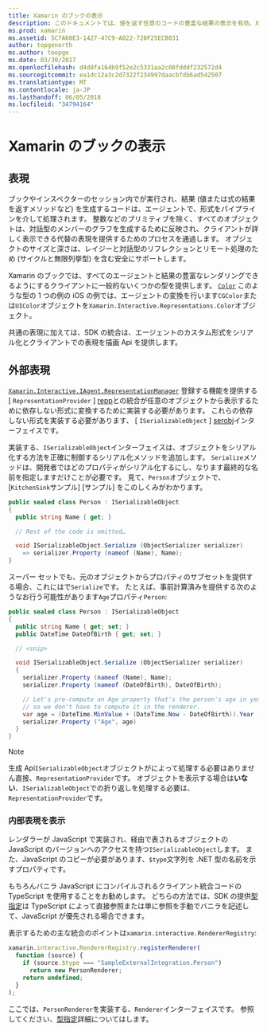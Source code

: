 ```yaml
---
title: Xamarin のブックの表示
description: このドキュメントでは、値を返す任意のコードの豊富な結果の表示を有効、Xamarin ブック表現パイプラインについて説明します。
ms.prod: xamarin
ms.assetid: 5C7A60E3-1427-47C9-A022-720F25ECB031
author: topgenorth
ms.author: toopge
ms.date: 03/30/2017
ms.openlocfilehash: d4d8fa164b9f52e2c5331aa2c08fdddf232572d4
ms.sourcegitcommit: ea1dc12a3c2d7322f234997daacbfdb6ad542507
ms.translationtype: MT
ms.contentlocale: ja-JP
ms.lasthandoff: 06/05/2018
ms.locfileid: "34794164"
---
```

# <a name="representations-in-xamarin-workbooks"></a>Xamarin のブックの表示

## <a name="representations"></a>表現

ブックやインスペクターのセッション内でが実行され、結果 (値または式の結果を返すメソッドなど) を生成するコードは、エージェントで、形式をパイプラインを介して処理されます。 整数などのプリミティブを除く、すべてのオブジェクトは、対話型のメンバーのグラフを生成するために反映され、クライアントが詳しく表示できる代替の表現を提供するためのプロセスを通過します。 オブジェクトのサイズと深さは、レイジーと対話型のリフレクションとリモート処理のため (サイクルと無限列挙型) を含む安全にサポートします。

Xamarin のブックでは、すべてのエージェントと結果の豊富なレンダリングできるようにするクライアントに一般的ないくつかの型を提供します。 [`Color`][xir-color] このような型の 1 つの例の iOS の例では、エージェントの変換を行います`CGColor`または`UIColor`オブジェクトを`Xamarin.Interactive.Representations.Color`オブジェクト。

共通の表現に加えては、SDK の統合は、エージェントのカスタム形式をシリアル化とクライアントでの表現を描画 Api を提供します。

## <a name="external-representations"></a>外部表現

[`Xamarin.Interactive.IAgent.RepresentationManager`][repman] 登録する機能を提供する[ `RepresentationProvider` ] [repp]との統合が任意のオブジェクトから表示するために依存しない形式に変換するために実装する必要があります。 これらの依存しない形式を実装する必要があります、 [ `ISerializableObject` ] [ serobj]インターフェイスです。

実装する、`ISerializableObject`インターフェイスは、オブジェクトをシリアル化する方法を正確に制御するシリアル化メソッドを追加します。 `Serialize`メソッドは、開発者ではどのプロパティがシリアル化するにし、なります最終的な名前を指定しますだけことが必要です。 見て、`Person`オブジェクトで、[`KitchenSink`サンプル] [サンプル] をこのしくみがわかります。

```csharp
public sealed class Person : ISerializableObject
{
  public string Name { get; }

  // Rest of the code is omitted…

  void ISerializableObject.Serialize (ObjectSerializer serializer)
    => serializer.Property (nameof (Name), Name);
}
```

スーパー セットでも、元のオブジェクトからプロパティのサブセットを提供する場合、これにはで`Serialize`です。 たとえば、事前計算済みを提供する次のようなお行う可能性があります`Age`プロパティ`Person`:

```csharp
public sealed class Person : ISerializableObject
{
  public string Name { get; set; }
  public DateTime DateOfBirth { get; set; }

  // <snip>

  void ISerializableObject.Serialize (ObjectSerializer serializer)
  {
    serializer.Property (nameof (Name), Name);
    serializer.Property (nameof (DateOfBirth), DateOfBirth);

    // Let's pre-compute an Age property that's the person's age in years,
    // so we don't have to compute it in the renderer.
    var age = (DateTime.MinValue + (DateTime.Now - DateOfBirth)).Year - 1;
    serializer.Property ("Age", age)
  }
}
```

> [!NOTE]
> 生成 Api`ISerializableObject`オブジェクトがによって処理する必要はありません直接、`RepresentationProvider`です。 オブジェクトを表示する場合は**いない**、`ISerializableObject`での折り返しを処理する必要は、`RepresentationProvider`です。

### <a name="rendering-a-representation"></a>内部表現を表示

レンダラーが JavaScript で実装され、経由で表されるオブジェクトの JavaScript のバージョンへのアクセスを持つ`ISerializableObject`します。 また、JavaScript のコピーが必要があります、`$type`文字列を .NET 型の名前を示すプロパティです。

もちろんバニラ JavaScript にコンパイルされるクライアント統合コードの TypeScript を使用することをお勧めします。 どちらの方法では、SDK の提供[型指定][ typings]は TypeScript によって直接参照または単に参照を手動でバニラを記述して、JavaScript が優先される場合できます。

表示するための主な統合のポイントは`xamarin.interactive.RendererRegistry`:

```js
xamarin.interactive.RendererRegistry.registerRenderer(
  function (source) {
    if (source.$type === "SampleExternalIntegration.Person")
      return new PersonRenderer;
    return undefined;
  }
);
```

ここでは、`PersonRenderer`を実装する、`Renderer`インターフェイスです。 参照してください、[型指定][ typings]詳細についてはします。

[typings]: https://github.com/xamarin/Workbooks/blob/master/SDK/typings/xamarin-interactive.d.ts
[xir-color]: https://developer.xamarin.com/api/type/Xamarin.Interactive.Representations.Color/
[repman]: https://developer.xamarin.com/api/type/Xamarin.Interactive.Representations.IRepresentationManager/
[repp]: https://developer.xamarin.com/api/type/Xamarin.Interactive.Representations.RepresentationProvider/
[serobj]: https://developer.xamarin.com/api/type/Xamarin.Interactive.Serialization.ISerializableObject/
